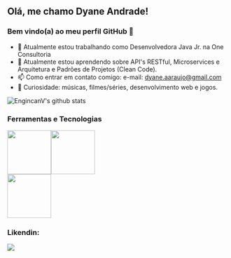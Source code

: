 ## Olá, me chamo Dyane Andrade! 
### Bem vindo(a) ao meu perfil GitHub 👋

- 💼 Atualmente estou trabalhando como Desenvolvedora Java Jr. na One Consultoria
- 🌱 Atualmente estou aprendendo sobre API's RESTful, Microservices e Arquitetura e Padrões de Projetos (Clean Code).
- 📫 Como entrar em contato comigo: e-mail: dyane.aaraujo@gmail.com
- 📌 Curiosidade: músicas, filmes/séries, desenvolvimento web e jogos.

![EngincanV's github stats](https://github-readme-stats.vercel.app/api?username=MulherMarav&show_icons=true&line_height=30)

### Ferramentas e Tecnologias
<div>
<img src="https://cdn.jsdelivr.net/gh/devicons/devicon/icons/java/java-original-wordmark.svg" width="100" height="100" /><img src="https://cdn.jsdelivr.net/gh/devicons/devicon/icons/spring/spring-original-wordmark.svg" width="100" height="100" />
</div>
<div>
<img src="https://cdn.jsdelivr.net/gh/devicons/devicon/icons/mysql/mysql-original-wordmark.svg"  width="100" height="100" />
</div>


### Likendin:
<a href="https://www.linkedin.com/in/dyane-andrade-ara%C3%BAjo-823263143" target="_blank"><img src="https://img.shields.io/badge/-LinkedIn-%230077B5?style=for-the-badge&logo=linkedin&logoColor=white" target="_blank"></a> 


